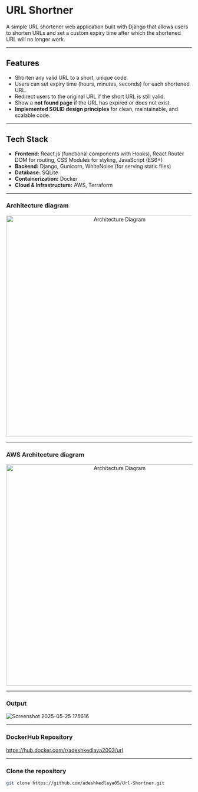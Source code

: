 # URL Shortner 

A simple URL shortener web application built with Django that allows users to shorten URLs and set a custom expiry time after which the shortened URL will no longer work.

---

## Features

- Shorten any valid URL to a short, unique code.
- Users can set expiry time (hours, minutes, seconds) for each shortened URL.
- Redirect users to the original URL if the short URL is still valid.
- Show a **not found page** if the URL has expired or does not exist.
- **Implemented SOLID design principles** for clean, maintainable, and scalable code.

---

## Tech Stack

- **Frontend:** React.js (functional components with Hooks), React Router DOM for routing, CSS Modules for styling, JavaScript (ES6+)
- **Backend:** Django, Gunicorn, WhiteNoise (for serving static files)
- **Database:** SQLite 
- **Containerization:** Docker
- **Cloud & Infrastructure:** AWS, Terraform

---

### Architecture diagram
<p align="center">
  <img src="https://github.com/user-attachments/assets/518f337e-69d9-4873-9c55-52a6a854c42d"
 alt="Architecture Diagram" width="600"/>
</p>

---

### AWS Architecture diagram
<p align="center">
  <img src="https://github.com/user-attachments/assets/5661832f-a8d4-4309-a929-bf10c73da2ff"
 alt="Architecture Diagram" width="600"/>
</p>

---

### Output 
![Screenshot 2025-05-25 175616](https://github.com/user-attachments/assets/ef4dd749-07ed-4e4c-9215-5feea870451c)

---

### DockerHub Repository
https://hub.docker.com/r/adeshkedlaya2003/url

---

### Clone the repository
```bash
git clone https://github.com/adeshkedlaya05/Url-Shortner.git
```





